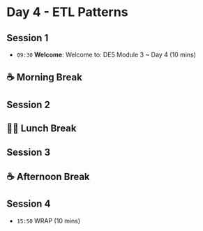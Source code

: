 # Day 4 - ETL Patterns

## Session 1

- `09:30` **Welcome**: Welcome to: DE5 Module 3 ~ Day 4 (10 mins)

## ☕ Morning Break

## Session 2


## 🥪🥤 Lunch Break

## Session 3


## ☕ Afternoon Break

## Session 4

- `15:50` WRAP (10 mins)

